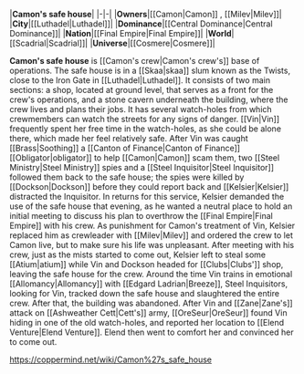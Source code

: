 |**Camon's safe house**|
|-|-|
|**Owners**|[[Camon\|Camon]] , [[Milev\|Milev]]|
|**City**|[[Luthadel\|Luthadel]]|
|**Dominance**|[[Central Dominance\|Central Dominance]]|
|**Nation**|[[Final Empire\|Final Empire]]|
|**World**|[[Scadrial\|Scadrial]]|
|**Universe**|[[Cosmere\|Cosmere]]|

**Camon's safe house** is [[Camon's crew\|Camon's crew's]] base of operations.
The safe house is in a [[Skaa\|skaa]] slum known as the Twists, close to the Iron Gate in [[Luthadel\|Luthadel]]. It consists of two main sections: a shop, located at ground level, that serves as a front for the crew's operations, and a stone cavern underneath the building, where the crew lives and plans their jobs. It has several watch-holes from which crewmembers can watch the streets for any signs of danger. [[Vin\|Vin]] frequently spent her free time in the watch-holes, as she could be alone there, which made her feel relatively safe.
After Vin was caught [[Brass\|Soothing]] a [[Canton of Finance\|Canton of Finance]] [[Obligator\|obligator]] to help [[Camon\|Camon]] scam them, two [[Steel Ministry\|Steel Ministry]] spies and a [[Steel Inquisitor\|Steel Inquisitor]] followed them back to the safe house; the spies were killed by [[Dockson\|Dockson]] before they could report back and [[Kelsier\|Kelsier]] distracted the Inquisitor. In returns for this service, Kelsier demanded the use of the safe house that evening, as he wanted a neutral place to hold an initial meeting to discuss his plan to overthrow the [[Final Empire\|Final Empire]] with his crew. As punishment for Camon's treatment of Vin, Kelsier replaced him as crewleader with [[Milev\|Milev]] and ordered the crew to let Camon live, but to make sure his life was unpleasant. After meeting with his crew, just as the mists started to come out, Kelsier left to steal some [[Atium\|atium]] while Vin and Dockson headed for [[Clubs\|Clubs']] shop, leaving the safe house for the crew.
Around the time Vin trains in emotional [[Allomancy\|Allomancy]] with [[Edgard Ladrian\|Breeze]], Steel Inquisitors, looking for Vin, tracked down the safe house and slaughtered the entire crew. After that, the building was abandoned.
After Vin and [[Zane\|Zane's]] attack on [[Ashweather Cett\|Cett's]] army, [[OreSeur\|OreSeur]] found Vin hiding in one of the old watch-holes, and reported her location to [[Elend Venture\|Elend Venture]]. Elend then went to comfort her and convinced her to come out.



https://coppermind.net/wiki/Camon%27s_safe_house